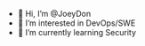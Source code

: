 - 👋 Hi, I’m @JoeyDon
- 👀 I’m interested in DevOps/SWE
- 🌱 I’m currently learning Security


<!---
JoeyDon/JoeyDon is a ✨ special ✨ repository because its `README.md` (this file) appears on your GitHub profile.
You can click the Preview link to take a look at your changes.
--->
